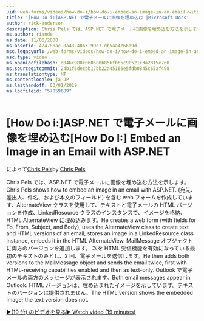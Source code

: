 ```yaml
---
uid: web-forms/videos/how-do-i/how-do-i-embed-an-image-in-an-email-with-aspnet
title: '[How Do i:]ASP.NET で電子メールに画像を埋め込む |Microsoft Docs'
author: rick-anderson
description: Chris Pels では、ASP.NET で電子メールに画像を埋め込む方法を示します。 彼は (宛先、差出人、件名、および本文のフィールド) を含む web フォームを作成します。、AlternateView を使用しています.
ms.author: riande
ms.date: 11/06/2008
ms.assetid: 424788ac-0a43-4063-99e7-db5aa4c66a9d
msc.legacyurl: /web-forms/videos/how-do-i/how-do-i-embed-an-image-in-an-email-with-aspnet
msc.type: video
ms.openlocfilehash: d046c988c060580b856fb65c90521c3a2815e760
ms.sourcegitcommit: 24b1f6decbb17bb22a45166e5fdb0845c65af498
ms.translationtype: MT
ms.contentlocale: ja-JP
ms.lasthandoff: 03/01/2019
ms.locfileid: "57059689"
---
```

<a name="how-do-i-embed-an-image-in-an-email-with-aspnet"></a><span data-ttu-id="e8f39-104">[How Do i:]ASP.NET で電子メールに画像を埋め込む</span><span class="sxs-lookup"><span data-stu-id="e8f39-104">[How Do I:] Embed an Image in an Email with ASP.NET</span></span>
====================
<span data-ttu-id="e8f39-105">によって[Chris Pels](https://twitter.com/chrispels)</span><span class="sxs-lookup"><span data-stu-id="e8f39-105">by [Chris Pels](https://twitter.com/chrispels)</span></span>

<span data-ttu-id="e8f39-106">Chris Pels では、ASP.NET で電子メールに画像を埋め込む方法を示します。</span><span class="sxs-lookup"><span data-stu-id="e8f39-106">Chris Pels shows how to embed an image in an email with ASP.NET.</span></span> <span data-ttu-id="e8f39-107">(宛先、差出人、件名、および本文のフィールド) を含む web フォームを作成しています、AlternateView クラスを使用して、テキストと電子メールの HTML バージョンを作成、LinkedResource クラスのインスタンスで、イメージを格納、HTML AlternateView に埋め込みます。</span><span class="sxs-lookup"><span data-stu-id="e8f39-107">He creates a web form (with fields for To, From, Subject, and Body), uses the AlternateView class to create text and HTML versions of an email, stores an image in a LinkedResource class instance, embeds it in the HTML AlternateView.</span></span> <span data-ttu-id="e8f39-108">MailMessage オブジェクトに両方のバージョンを追加します。 次を HTML 受信機能を有効になっている最初のテキストのみとし、2 回、電子メールを送信します。</span><span class="sxs-lookup"><span data-stu-id="e8f39-108">He then adds both versions to the MailMessage object and sends the email twice, first with HTML-receiving capabilities enabled and then as text-only.</span></span> <span data-ttu-id="e8f39-109">Outlook で電子メールの両方のメッセージが表示されます。</span><span class="sxs-lookup"><span data-stu-id="e8f39-109">Both email messages appear in Outlook.</span></span> <span data-ttu-id="e8f39-110">HTML バージョンは、埋め込まれたイメージを示しています。テキストのバージョンは提供されません。</span><span class="sxs-lookup"><span data-stu-id="e8f39-110">The HTML version shows the embedded image; the text version does not.</span></span>

[<span data-ttu-id="e8f39-111">&#9654;(19 分) のビデオを見る</span><span class="sxs-lookup"><span data-stu-id="e8f39-111">&#9654; Watch video (19 minutes)</span></span>](https://channel9.msdn.com/Blogs/ASP-NET-Site-Videos/how-do-i-embed-an-image-in-an-email-with-aspnet)
